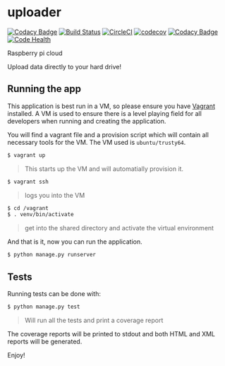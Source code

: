 # uploader

[![Codacy Badge](https://api.codacy.com/project/badge/Grade/7dd28ce2d89d414996e3245aff7e819d)](https://www.codacy.com/app/Quilliam/PiCloud?utm_source=github.com&amp;utm_medium=referral&amp;utm_content=Wyvarn/PiCloud&amp;utm_campaign=Badge_Grade)
[![Build Status](https://travis-ci.org/Wyvarn/PiCloud.svg?branch=master)](https://travis-ci.org/Wyvarn/PiCloud)
[![CircleCI](https://circleci.com/gh/Wyvarn/PiCloud.svg?style=svg)](https://circleci.com/gh/Wyvarn/PiCloud)
[![codecov](https://codecov.io/gh/Wyvarn/PiCloud/branch/master/graph/badge.svg)](https://codecov.io/gh/Wyvarn/PiCloud)
[![Codacy Badge](https://api.codacy.com/project/badge/Coverage/7dd28ce2d89d414996e3245aff7e819d)](https://www.codacy.com/app/Quilliam/PiCloud?utm_source=github.com&utm_medium=referral&utm_content=Wyvarn/PiCloud&utm_campaign=Badge_Coverage)
[![Code Health](https://landscape.io/github/Wyvarn/uploader/master/landscape.svg?style=flat)](https://landscape.io/github/Wyvarn/uploader/master)

Raspberry pi cloud

Upload data directly to your hard drive!

## Running the app

This application is best run in a VM, so please ensure you have [Vagrant](https://www.vagrantup.com/) installed. A VM is used to ensure there is a level playing field for all developers when running and creating the application.

You will find a vagrant file and a provision script which will contain all necessary tools for the VM. The VM used is `ubuntu/trusty64`.

``` sh
$ vagrant up
```
> This starts up the VM and will automatially provision it.

``` sh
$ vagrant ssh
```
> logs you into the VM

``` sh
$ cd /vagrant
$ . venv/bin/activate
```
> get into the shared directory and activate the virtual environment

And that is it, now you can run the application.

``` sh
$ python manage.py runserver
```

## Tests

Running tests can be done with:

``` sh
$ python manage.py test
```
> Will run all the tests and print a coverage report

The coverage reports will be printed to stdout and both HTML and XML reports will be generated.

Enjoy!

